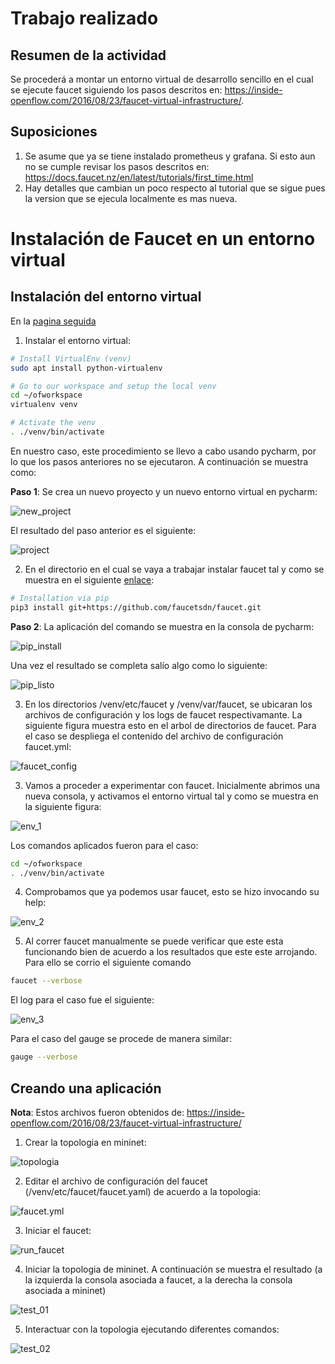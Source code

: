 # Trabajo realizado #

## Resumen de la actividad ##
Se procederá a montar un entorno virtual de desarrollo sencillo en el cual se ejecute faucet siguiendo los pasos descritos en: https://inside-openflow.com/2016/08/23/faucet-virtual-infrastructure/. 


## Suposiciones ##
1. Se asume que ya se tiene instalado prometheus y grafana. Si esto aun no se cumple revisar los pasos descritos en: https://docs.faucet.nz/en/latest/tutorials/first_time.html
2. Hay detalles que cambian un poco respecto al tutorial que se sigue pues la version que se ejecula localmente es mas nueva.

# Instalación de Faucet en un entorno virtual #

## Instalación del entorno virtual ## 

En la [pagina seguida](https://inside-openflow.com/2016/08/23/faucet-virtual-infrastructure)

1. Instalar el entorno virtual:

```bash
# Install VirtualEnv (venv)
sudo apt install python-virtualenv

# Go to our workspace and setup the local venv
cd ~/ofworkspace
virtualenv venv

# Activate the venv
. ./venv/bin/activate
```

En nuestro caso, este procedimiento se llevo a cabo usando pycharm, por lo que los pasos anteriores no se ejecutaron. A continuación se muestra como:

**Paso 1**: Se crea un nuevo proyecto y un nuevo entorno virtual en pycharm:
  
![new_project](py_charm01.png)

El resultado del paso anterior es el siguiente:

![project](py_charm02.png)

2. En el directorio en el cual se vaya a trabajar instalar faucet tal y como se muestra en el siguiente [enlace](https://docs.faucet.nz/en/latest/installation.html#faucet-pip-install):

```bash
# Installation via pip
pip3 install git+https://github.com/faucetsdn/faucet.git
```

**Paso 2**: La aplicación del comando se muestra en la consola de pycharm:

![pip_install](py_charm03.png)



Una vez el resultado se completa salío algo como lo siguiente:

![pip_listo](py_charm04.png)

3. En los directorios /venv/etc/faucet y /venv/var/faucet, se ubicaran los archivos de configuración y los logs de faucet respectivamante. La siguiente figura muestra esto en el arbol de directorios de faucet. Para el caso se despliega el contenido del archivo de configuración faucet.yml:

![faucet_config](py_charm05.png)


3. Vamos a proceder a experimentar con faucet. Inicialmente abrimos una nueva consola, y activamos el entorno virtual tal y como se muestra en la siguiente figura:

![env_1](venv_01.png)

Los comandos aplicados fueron para el caso:

```bash
cd ~/ofworkspace
. ./venv/bin/activate
```

4. Comprobamos que ya podemos usar faucet, esto se hizo invocando su help:

![env_2](venv_02.png)


5. Al correr faucet manualmente se puede verificar que este esta funcionando bien de acuerdo a los resultados que este este arrojando. Para ello se corrio el siguiente comando

```bash
faucet --verbose
```

El log para el caso fue el siguiente:

![env_3](venv_04.png)

Para el caso del gauge se procede de manera similar:

```bash
gauge --verbose
```
## Creando una aplicación ## 

**Nota**: Estos archivos fueron obtenidos de: https://inside-openflow.com/2016/08/23/faucet-virtual-infrastructure/

1. Crear la topologia en mininet:

![topologia](py_charm06.png)

2. Editar el archivo de configuración del faucet (/venv/etc/faucet/faucet.yaml) de acuerdo a la topologia:

![faucet.yml](py_charm07.png)

3. Iniciar el faucet:

![run_faucet](venv_04_01.png)

4. Iniciar la topologia de mininet. A continuacíón se muestra el resultado (a la izquierda la consola asociada a faucet, a la derecha la consola asociada a mininet)

![test_01](venv_05.png)

5. Interactuar con la topologia ejecutando diferentes comandos:

![test_02](venv_06.png)

















